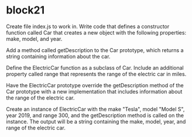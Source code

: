# block21
Create file index.js to work in.
Write code that defines a constructor function called Car that creates a new object with the following properties: make, model, and year.

Add a method called getDescription to the Car prototype, which returns a string containing information about the car.

Define the ElectricCar function as a subclass of Car. Include an additional property called range that represents the range of the electric car in miles.

Have the ElectricCar prototype override the getDescription method of the Car prototype with a new implementation that includes information about the range of the electric car.

Create an instance of ElectricCar with the make "Tesla", model "Model S", year 2019, and range 300, and the getDescription method is called on the instance. The output will be a string containing the make, model, year, and range of the electric car.
